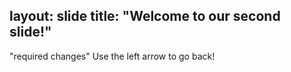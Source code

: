 
layout: slide
title: "Welcome to our second slide!"
---
"required changes"
Use the left arrow to go back!
